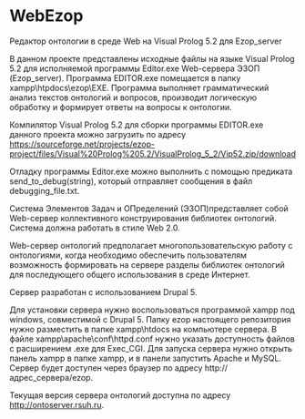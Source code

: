 WebEzop
=======

Редактор онтологии в среде Web на Visual Prolog 5.2 для Ezop_server

В данном проекте представлены исходные файлы на языке Visual Prolog 5.2 для исполняемой программы Editor.exe  Web-сервера ЭЗОП (Ezop_server). Программа EDITOR.exe помещается в папку  xampp\htpdocs\ezop\EXE. Программа выполняет грамматический анализ текстов онтологий и вопросов, производит логическую обработку и формирует ответы на вопросы к онтологии.

Компилятор Visual Prolog 5.2 для сборки программы EDITOR.exe данного проекта можно загрузить по адресу https://sourceforge.net/projects/ezop-project/files/Visual%20Prolog%205.2/VisualProlog_5_2/Vip52.zip/download 

Отладку программы Editor.exe можно выполнить с помощью предиката send_to_debug(string), который отправляет сообщения в файл
debugging_file.txt.

Система Элементов Задач и ОПределений (ЭЗОП)представляет собой Web-сервер коллективного конструирования библиотек онтологий. Система должна работать в стиле Web 2.0.

Web-сервер онтологий предполагает многопользовательскую работу с онтологиями, когда необходимо обеспечить пользователям возможность формировать на сервере разделы библиотек онтологий для последующего общего использования в среде Интернет.

Cервер разработан с использованием Drupal 5.

Для установки сервера нужно воспользоваться программой xampp под windows, совместимой с Drupal 5. Папку ezop настоящего репозитория нужно разместить в папке xampp\htdocs на компьютере сервера. В файле xampp\apache\conf\httpd.conf нужно указать доступность файлов с расширением .exe для Exec_CGI. Для запуска сервера нужно открыть панель xampp в папке xampp, и в панели запустить Apache и MySQL. Сервер будет доступен через браузер по адресу http://адрес_сервера/ezop.

Текущая версия сервера онтологий доступна по адресу http://ontoserver.rsuh.ru.


